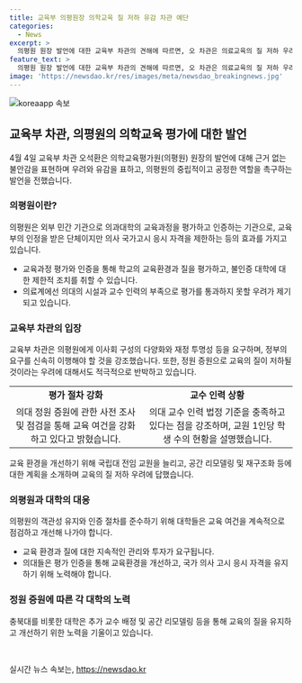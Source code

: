 ```yaml
---
title: 교육부 의평원장 의학교육 질 저하 유감 차관 예단
categories:
  - News
excerpt: >
  의평원 원장 발언에 대한 교육부 차관의 견해에 따르면, 오 차관은 의료교육의 질 저하 우려와 관련하여 깊은 우려와 유감을 표명하며, 의평원에 객관성 확보를 촉구했다. 의학교육의 질과 관련하여 오 차관은 의대 교육여건을 총 3단계에 걸쳐 확인했으며, 학생들의 교육환경과 교수 인력 등에 대한 대책을 제시했다. 특히 국립대 전임 교원 1천 명 추가 채용 및 공간 리모델링 등으로 교육의 질을 담보할 것이라고 밝혔다. 또한, 충북대는 추가 교수 배정 및 공간 리모델링 등으로 교육의 질을 담보할 것이라고 강조했다.
feature_text: >
  의평원 원장 발언에 대한 교육부 차관의 견해에 따르면, 오 차관은 의료교육의 질 저하 우려와 관련하여 깊은 우려와 유감을 표명하며, 의평원에 객관성 확보를 촉구했다. 의학교육의 질과 관련하여 오 차관은 의대 교육여건을 총 3단계에 걸쳐 확인했으며, 학생들의 교육환경과 교수 인력 등에 대한 대책을 제시했다. 특히 국립대 전임 교원 1천 명 추가 채용 및 공간 리모델링 등으로 교육의 질을 담보할 것이라고 밝혔다. 또한, 충북대는 추가 교수 배정 및 공간 리모델링 등으로 교육의 질을 담보할 것이라고 강조했다.
image: 'https://newsdao.kr/res/images/meta/newsdao_breakingnews.jpg'
---
```


<p><img src="https://newsdao.kr/res/images/meta/newsdao_breakingnews.jpg" alt="koreaapp 속보" /></p>

<h2 data-ke-size="size26">교육부 차관, 의평원의 의학교육 평가에 대한 발언</h2>

<p data-ke-size="size16">4월 4일 교육부 차관 오석환은 의학교육평가원(의평원) 원장의 발언에 대해 근거 없는 불안감을 표현하며 우려와 유감을 표하고, 의평원의 중립적이고 공정한 역할을 촉구하는 발언을 전했습니다.</p>

<h3>의평원이란?</h3>

<p data-ke-size="size16">의평원은 외부 민간 기관으로 의과대학의 교육과정을 평가하고 인증하는 기관으로, 교육부의 인정을 받은 단체이지만 의사 국가고시 응시 자격을 제한하는 등의 효과를 가지고 있습니다.</p>

<ul>
<li>교육과정 평가와 인증을 통해 학교의 교육환경과 질을 평가하고, 불인증 대학에 대한 제한적 조치를 취할 수 있습니다.</li>
<li>의료계에선 의대의 시설과 교수 인력의 부족으로 평가를 통과하지 못할 우려가 제기되고 있습니다.</li>
</ul>

<h3>교육부 차관의 입장</h3>

<p data-ke-size="size16">교육부 차관은 의평원에게 이사회 구성의 다양화와 재정 투명성 등을 요구하며, 정부의 요구를 신속히 이행해야 할 것을 강조했습니다. 또한, 정원 증원으로 교육의 질이 저하될 것이라는 우려에 대해서도 적극적으로 반박하고 있습니다.</p>

<table>
  <tr>
    <td style="text-align: center; height: 17px;"><b>평가 절차 강화</b></td>
    <td style="text-align: center; height: 17px;"><b>교수 인력 상황</b></td>
  </tr>
  <tr>
    <td style="text-align: center; height: 17px;">의대 정원 증원에 관한 사전 조사 및 점검을 통해 교육 여건을 강화하고 있다고 밝혔습니다.</td>
    <td style="text-align: center; height: 17px;">의대 교수 인력 법정 기준을 충족하고 있다는 점을 강조하며, 교원 1인당 학생 수의 현황을 설명했습니다.</td>
  </tr>
</table>

<p data-ke-size="size16">교육 환경을 개선하기 위해 국립대 전임 교원을 늘리고, 공간 리모델링 및 재구조화 등에 대한 계획을 소개하며 교육의 질 저하 우려에 답했습니다.</p>

<h3>의평원과 대학의 대응</h3>

<p data-ke-size="size16">의평원의 객관성 유지와 인증 절차를 준수하기 위해 대학들은 교육 여건을 계속적으로 점검하고 개선해 나가야 합니다.</p>

<ul>
<li>교육 환경과 질에 대한 지속적인 관리와 투자가 요구됩니다.</li>
<li>의대들은 평가 인증을 통해 교육환경을 개선하고, 국가 의사 고시 응시 자격을 유지하기 위해 노력해야 합니다.</li>
</ul>

<h3>정원 증원에 따른 각 대학의 노력</h3>

<p data-ke-size="size16">충북대를 비롯한 대학은 추가 교수 배정 및 공간 리모델링 등을 통해 교육의 질을 유지하고 개선하기 위한 노력을 기울이고 있습니다.</p>

<p data-ke-size="size16">&nbsp;</p>
실시간 뉴스 속보는, <a href="https://newsdao.kr" rel="dofollow">https://newsdao.kr</a>


